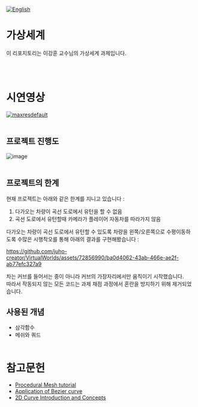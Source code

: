 [![English](https://img.shields.io/badge/lang-English-blue.svg)](https://github.com/juho-creator/VirtualWorlds/blob/main/README.md)


# 가상세계
이 리포지토리는 이강훈 교수님의 가상세계 과제입니다.

</br></br>



# 시연영상
[![maxresdefault](https://github.com/juho-creator/VirtualWorlds/assets/72856990/3064f332-286b-4337-b3cf-82939a44bf74)
](https://www.youtube.com/watch?v=jLfZWK6fyUM)
</br></br>

## 프로젝트 진행도
![image](https://github.com/juho-creator/VirtualWorlds/assets/72856990/c738694b-9505-43f3-ad22-033e68729204)
</br></br>

## 프로젝트의 한계
현재 프로젝트는 아래와 같은 한계를 지니고 있습니다 : 
1. 다가오는 차량이 곡선 도로에서 유턴을 할 수 없음
2. 곡선 도로에서 유턴할때 카메라가 플레이어 자동차를 따라가지 않음

다가오는 차량이 곡선 도로에서 유턴할 수 있도록 차량을 왼쪽/오른쪽으로 수평이동하도록 수많은 시행착오를 통해 아래의 결과를 구현해봤습니다 :


https://github.com/juho-creator/VirtualWorlds/assets/72856990/ba0d4062-43ab-466e-ae2f-ab77efc327a9

차는 커브를 들어서는 중이 아니라 커브의 가장자리에서만 움직이기 시작했습니다. </br>
따라서 작동되지 않는 모든 코드는 과제 채점 과정에서 혼란을 방지하기 위해 제거되었습니다.


## 사용된 개념
- 삼각함수
- 메쉬와 쿼드
</br></br>


# 참고문헌
- [Procedural Mesh tutorial](https://www.youtube.com/watch?v=ucuOVL7c5Hw&list=PL5KbKbJ6Gf9-d303Lk8TGKCW-t5JsBdtB)
- [Application of Bezier curve](https://www.youtube.com/watch?v=BQvBq3K50u8)
- [2D Curve Introduction and Concepts](https://www.youtube.com/watch?v=RF04Fi9OCPc&list=PLsCt1Wdr6utD1wqJ1GB_cFjhgtUXO-osI)
